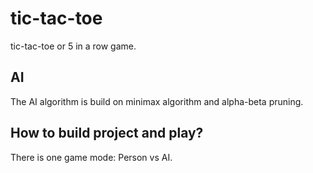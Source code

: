 # tic-tac-toe

tic-tac-toe or 5 in a row game. 

## AI
The AI algorithm is build on minimax algorithm and alpha-beta pruning.

## How to build project and play?
There is one game mode: Person vs AI. <br>